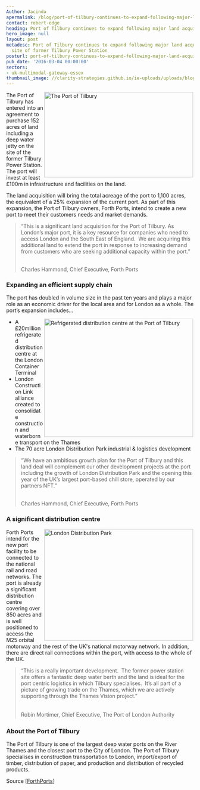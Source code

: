 ```yaml
---
Author: Jacinda
apermalink: /blog/port-of-tilbury-continues-to-expand-following-major-land-acquisition
contact: robert-edge
heading: Port of Tilbury continues to expand following major land acquisition
hero_image: null
layout: post
metadesc: Port of Tilbury continues to expand following major land acquisition of
  site of former Tilbury Power Station
posturl: port-of-tilbury-continues-to-expand-following-major-land-acquisition
pub_date: '2016-03-04 00:00:00'
sectors:
- uk-multimodal-gateway-essex
thumbnail_image: //clarity-strategies.github.io/ie-uploads/uploads/blog/aerial_of_RWE_land_mini.jpg
---
```


<p><img alt='The Port of Tilbury' src='//clarity-strategies.github.io/ie-uploads/uploads/blog/aerial_of_RWE_land_700.jpg' style='width: 400px; height: 229px; margin-left: 2px; margin-right: 2px; float: right;'/>The Port of Tilbury has entered into an agreement to purchase 152 acres of land including a deep water jetty on the site of the former Tilbury Power Station. The port will invest at least £100m in infrastructure and facilities on the land.</p><p>The land acquisition will bring the total acreage of the port to 1,100 acres, the equivalent of a 25% expansion of the current port. As part of this expansion, the Port of Tilbury owners, Forth Ports, intend to create a new port to meet their customers needs and market demands.</p><blockquote><p>“This is a significant land acquisition for the Port of Tilbury. As London’s major port, it is a key resource for companies who need to access London and the South East of England.  We are acquiring this additional land to extend the port in response to increasing demand from customers who are seeking additional capacity within the port.”</p><p><br/>Charles Hammond, Chief Executive, Forth Ports</p></blockquote><h3>Expanding an efficient supply chain</h3><p>The port has doubled in volume size in the past ten years and plays a major role as an economic driver for the local area and for London as a whole. The port’s expansion includes…</p><ul><li><img alt='Refrigerated distribution centre at the Port of Tilbury' src='//clarity-strategies.github.io/ie-uploads/uploads/blog/Tilbury_PortCentric_distribution_555x440.jpg' style='line-height: 20.8px; width: 400px; height: 317px; margin-left: 2px; margin-right: 2px; float: right;'/>A £20million refrigerated distribution centre at the London Container Terminal</li><li>London Construction Link alliance created to consolidate construction and waterborne transport on the Thames</li><li>The 70 acre London Distribution Park industrial &amp; logistics development</li></ul><blockquote><p>“We have an ambitious growth plan for the Port of Tilbury and this land deal will complement our other development projects at the port including the growth of London Distribution Park and the opening this year of the UK’s largest port-based chill store, operated by our partners NFT.”</p><p><br/>Charles Hammond, Chief Executive, Forth Ports</p></blockquote><h3>A significant distribution centre</h3><p><img alt='London Distribution Park' src='//clarity-strategies.github.io/ie-uploads/uploads/blog/LondonDistPk_Tilbury_400.jpg' style='width: 400px; height: 299px; margin-left: 2px; margin-right: 2px; float: right;'/>Forth Ports intend for the new port facility to be connected to the national rail and road networks. The port is already a significant distribution centre covering over 850 acres and is well positioned to access the M25 orbital motorway and the rest of the UK's national motorway network. In addition, there are direct rail connections within the port, with access to the whole of the UK.</p><blockquote><p>“This is a really important development.  The former power station site offers a fantastic deep water berth and the land is ideal for the port centric logistics in which Tilbury specialises.  It’s all part of a picture of growing trade on the Thames, which we are actively supporting through the Thames Vision project.”<br/> </p><p><span style='line-height: 1.6;'>Robin Mortimer, Chief Executive, The Port of London Authority</span></p></blockquote><h3>About the Port of Tilbury</h3><p>The Port of Tilbury is one of the largest deep water ports on the River Thames and the closest port to the City of London. The Port of Tilbury specialises in construction transportation to London, import/export of timber, distribution of paper, and production and distribution of recycled products.</p><p>Source [<a href='https://forthports.co.uk/media/releases/3066/Expansion+plans+announced+for+Port+of+Tilbury/' target='_blank'>ForthPorts</a>]</p>